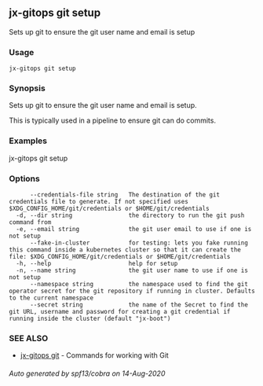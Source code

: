 ## jx-gitops git setup

Sets up git to ensure the git user name and email is setup

### Usage

```
jx-gitops git setup
```

### Synopsis

Sets up git to ensure the git user name and email is setup.
  
This is typically used in a pipeline to ensure git can do commits.

### Examples

  jx-gitops git setup

### Options

```
      --credentials-file string   The destination of the git credentials file to generate. If not specified uses $XDG_CONFIG_HOME/git/credentials or $HOME/git/credentials
  -d, --dir string                the directory to run the git push command from
  -e, --email string              the git user email to use if one is not setup
      --fake-in-cluster           for testing: lets you fake running this command inside a kubernetes cluster so that it can create the file: $XDG_CONFIG_HOME/git/credentials or $HOME/git/credentials
  -h, --help                      help for setup
  -n, --name string               the git user name to use if one is not setup
      --namespace string          the namespace used to find the git operator secret for the git repository if running in cluster. Defaults to the current namespace
      --secret string             the name of the Secret to find the git URL, username and password for creating a git credential if running inside the cluster (default "jx-boot")
```

### SEE ALSO

* [jx-gitops git](jx-gitops_git.md)	 - Commands for working with Git

###### Auto generated by spf13/cobra on 14-Aug-2020
